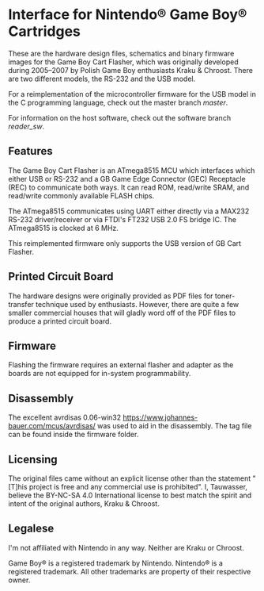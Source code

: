 # Interface for Nintendo® Game Boy® Cartridges

These are the hardware design files, schematics and binary firmware images for the Game Boy Cart Flasher,
which was originally developed during 2005–2007 by Polish Game Boy enthusiasts Kraku & Chroost.
There are two different models, the RS-232 and the USB model.

For a reimplementation of the microcontroller firmware for the USB model in the C programming language,
check out the master branch *master*.

For information on the host software, check out the software branch *reader_sw*. 

## Features

The Game Boy Cart Flasher is an ATmega8515 MCU which interfaces which either USB or RS-232 and a
GB Game Edge Connector (GEC) Receptacle (REC) to communicate both ways. It can read ROM, read/write 
SRAM, and read/write commonly available FLASH chips.

The ATmega8515 communicates using UART either directly via a MAX232 RS-232 driver/receiver or via 
FTDI's FT232 USB 2.0 FS bridge IC. The ATmega8515 is clocked at 6 MHz.

This reimplemented firmware only supports the USB version of GB Cart Flasher.

## Printed Circuit Board

The hardware designs were originally provided as PDF files for toner-transfer technique used by enthusiasts.
However, there are quite a few smaller commercial houses that will gladly word off of the PDF files to
produce a printed circuit board.

## Firmware

Flashing the firmware requires an external flasher and adapter as the boards are not equipped for
in-system programmability.

## Disassembly

The excellent avrdisas 0.06-win32 <https://www.johannes-bauer.com/mcus/avrdisas/> was used to aid in the disassembly.
The tag file can be found inside the firmware folder.

## Licensing

The original files came without an explicit license other than the statement "[T]his project is free 
and any commercial use is prohibited". I, Tauwasser, believe the BY-NC-SA 4.0 International license 
to best match the spirit and intent of the original authors, Kraku & Chroost.

## Legalese

I'm not affiliated with Nintendo in any way. Neither are Kraku or Chroost.

Game Boy® is a registered trademark by Nintendo. Nintendo® is a registered trademark.
All other trademarks are property of their respective owner.
